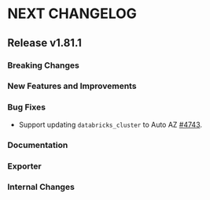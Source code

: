 # NEXT CHANGELOG

## Release v1.81.1

### Breaking Changes

### New Features and Improvements

### Bug Fixes

 * Support updating `databricks_cluster` to Auto AZ [#4743](https://github.com/databricks/terraform-provider-databricks/pull/4743).

### Documentation

### Exporter

### Internal Changes
